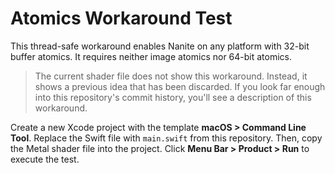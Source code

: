 # Atomics Workaround Test

This thread-safe workaround enables Nanite on any platform with 32-bit buffer atomics. It requires neither image atomics nor 64-bit atomics.

> The current shader file does not show this workaround. Instead, it shows a previous idea that has been discarded. If you look far enough into this repository's commit history, you'll see a description of this workaround.

Create a new Xcode project with the template <b>macOS > Command Line Tool</b>. Replace the Swift file with `main.swift` from this repository. Then, copy the Metal shader file into the project. Click <b>Menu Bar > Product > Run</b> to execute the test.
